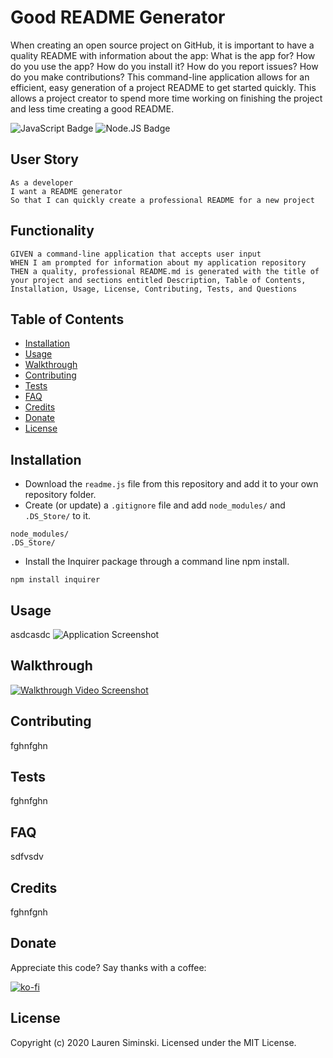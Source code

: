 # Good README Generator
When creating an open source project on GitHub, it is important to have a quality README with information about the app: What is the app for? How do you use the app? How do you install it? How do you report issues? How do you make contributions? This command-line application allows for an efficient, easy generation of a project README to get started quickly. This allows a project creator to spend more time working on finishing the project and less time creating a good README.

![JavaScript Badge](https://img.shields.io/badge/-JavaScript-539436) ![Node.JS Badge](https://img.shields.io/badge/-Node.JS-CF1848)  


## User Story
```
As a developer
I want a README generator
So that I can quickly create a professional README for a new project
```


## Functionality
```
GIVEN a command-line application that accepts user input
WHEN I am prompted for information about my application repository
THEN a quality, professional README.md is generated with the title of your project and sections entitled Description, Table of Contents, Installation, Usage, License, Contributing, Tests, and Questions
```


## Table of Contents
* [Installation](#installation)
* [Usage](#usage)
* [Walkthrough](#walkthrough)
* [Contributing](#contributing)
* [Tests](#tests)
* [FAQ](#faq)
* [Credits](#credits)
* [Donate](#donate)
* [License](#license)


## Installation
* Download the `readme.js` file from this repository and add it to your own repository folder. 
* Create (or update) a `.gitignore` file and add `node_modules/` and `.DS_Store/` to it.
```
node_modules/
.DS_Store/
``` 
* Install the Inquirer package through a command line npm install.
```
npm install inquirer
```


## Usage
asdcasdc
![Application Screenshot](http://placehold.it/952x600)


## Walkthrough
[![Walkthrough Video Screenshot](http://placehold.it/952x600)](sdvfsdfv) 


## Contributing
fghnfghn 


## Tests
fghnfghn 


## FAQ
sdfvsdv 


## Credits
fghnfgnh


## Donate
Appreciate this code? Say thanks with a coffee:

[![ko-fi](https://www.ko-fi.com/img/githubbutton_sm.svg)](https://ko-fi.com/W7W21YVJJ)


## License
Copyright (c) 2020 Lauren Siminski. Licensed under the MIT License.